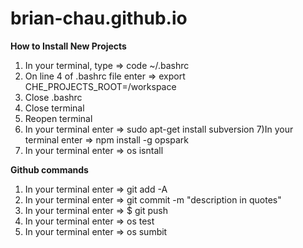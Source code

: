 # brian-chau.github.io

**How to Install New Projects**
1) In your terminal, type => code ~/.bashrc
2) On line 4 of .bashrc file enter => export CHE_PROJECTS_ROOT=/workspace
3) Close .bashrc
4) Close terminal 
5) Reopen terminal 
6) In your terminal enter => sudo apt-get install subversion 
7)In your terminal enter => npm install -g opspark
8) In your terminal enter => os isntall 

**Github commands**
1) In your terminal enter => git add -A
2) In your terminal enter => git commit -m "description in quotes"
3) In your terminal enter => $ git push
4) In your terminal enter => os test 
5) In your terminal enter => os sumbit